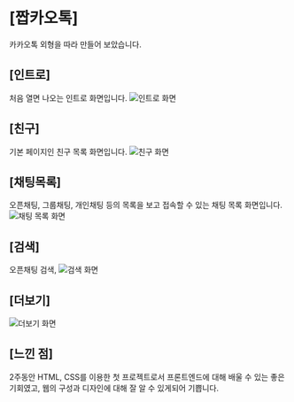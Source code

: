 # [짭카오톡]

카카오톡 외형을 따라 만들어 보았습니다.

## [인트로]

처음 열면 나오는 인트로 화면입니다.
![인트로 화면](https://github.com/eattato/jjabkao-talk/blob/master/img/intro.PNG?raw=true)

## [친구]

기본 페이지인 친구 목록 화면입니다.
![친구 화면](https://github.com/eattato/jjabkao-talk/blob/master/img/friends.png?raw=true)

## [채팅목록]

오픈채팅, 그룹채팅, 개인채팅 등의 목록을 보고 접속할 수 있는 채팅 목록 화면입니다.
![채팅 목록 화면](https://github.com/eattato/jjabkao-talk/blob/master/img/chatlist.png?raw=true)

## [검색]

오픈채팅 검색,
![검색 화면](https://github.com/eattato/jjabkao-talk/blob/master/img/find.png?raw=true)

## [더보기]

![더보기 화면](https://github.com/eattato/jjabkao-talk/blob/master/img/more.png?raw=true)

## [느낀 점]

2주동안 HTML, CSS를 이용한 첫 프로젝트로서 프론트엔드에 대해 배울 수 있는 좋은 기회였고, 웹의 구성과 디자인에 대해 잘 알 수 있게되어 기쁩니다.
